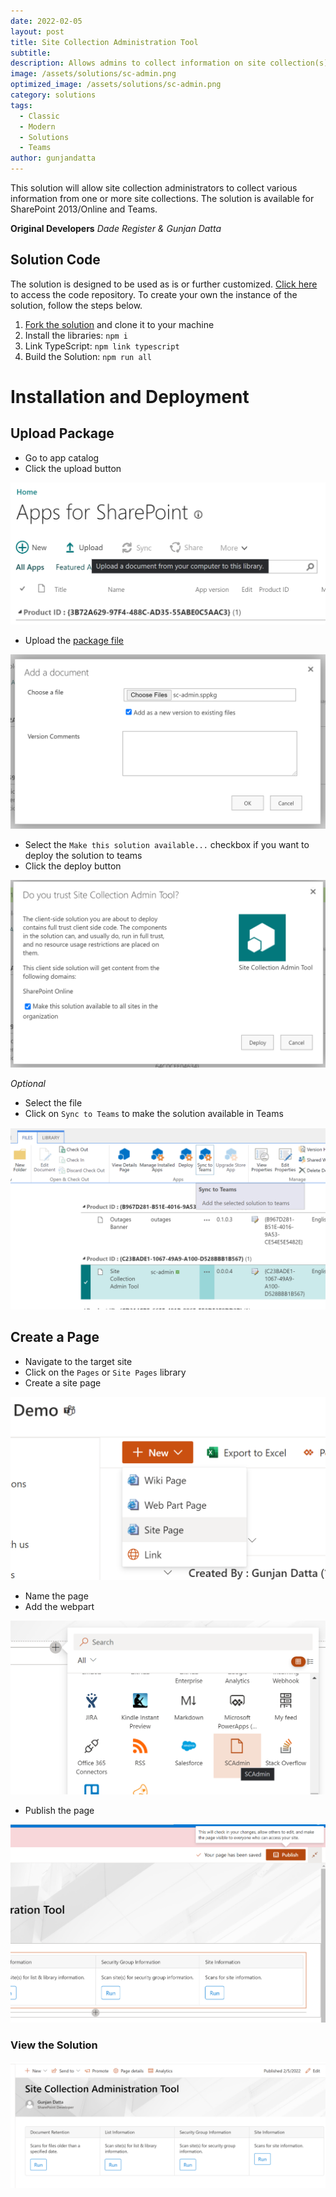```yaml
---
date: 2022-02-05
layout: post
title: Site Collection Administration Tool
subtitle: 
description: Allows admins to collect information on site collection(s).
image: /assets/solutions/sc-admin.png
optimized_image: /assets/solutions/sc-admin.png
category: solutions
tags:
  - Classic
  - Modern
  - Solutions
  - Teams
author: gunjandatta
---
```


This solution will allow site collection administrators to collect various information from one or more site collections. The solution is available for SharePoint 2013/Online and Teams.

**Original Developers**
_Dade Register & Gunjan Datta_

## Solution Code

The solution is designed to be used as is or further customized. [Click here](https://github.com/spsprinkles/sc-admin) to access the code repository. To create your own the instance of the solution, follow the steps below.

1. [Fork the solution](https://github.com/spsprinkles/sc-admin) and clone it to your machine
2. Install the libraries: `npm i`
3. Link TypeScript: `npm link typescript`
4. Build the Solution: `npm run all`

# Installation and Deployment

## Upload Package

* Go to app catalog
* Click the upload button

![image](/assets/posts/sc-admin/upload-package.png)

* Upload the [package file](https://github.com/spsprinkles/sc-admin/raw/main/dist/sc-admin.sppkg)

![image](/assets/posts/sc-admin/select-file.png)

* Select the `Make this solution available...` checkbox if you want to deploy the solution to teams
* Click the deploy button

![image](/assets/posts/sc-admin/deploy-solution.png)

_Optional_

* Select the file
* Click on `Sync to Teams` to make the solution available in Teams

![image](/assets/posts/sc-admin/deploy-to-teams.png)

## Create a Page

* Navigate to the target site
* Click on the `Pages` or `Site Pages` library
* Create a site page

![image](/assets/posts/sc-admin/create-page.png)

* Name the page
* Add the webpart

![image](/assets/posts/sc-admin/add-webpart.png)

* Publish the page

![image](/assets/posts/sc-admin/publish-page.png)

### View the Solution

![image](/assets/solutions/sc-admin.png)